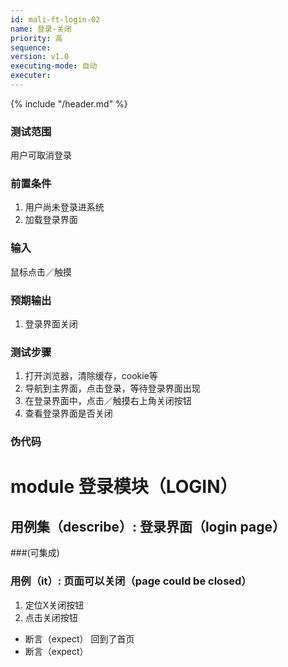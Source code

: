 ```yaml
---
id: mali-ft-login-02
name: 登录-关闭
priority: 高
sequence: 
version: v1.0
executing-mode: 自动
executer: 
---
```


{% include "/header.md" %}

### 测试范围
  用户可取消登录

### 前置条件
1. 用户尚未登录进系统
2. 加载登录界面

### 输入
  鼠标点击／触摸

### 预期输出
1. 登录界面关闭

### 测试步骤
  1. 打开浏览器，清除缓存，cookie等
  2. 导航到主界面，点击登录，等待登录界面出现
  3. 在登录界面中，点击／触摸右上角关闭按钮
  4. 查看登录界面是否关闭



### 伪代码

# module 登录模块（LOGIN）
## 用例集（describe）:  登录界面（login page）
###(可集成)
### 用例（it）: 页面可以关闭（page could be closed）
1. 定位X关闭按钮
2. 点击关闭按钮
* 断言（expect） 回到了首页
* 断言（expect） 